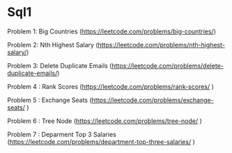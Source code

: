 # Sql1

Problem 1: Big Countries (https://leetcode.com/problems/big-countries/)

Problem 2: Nth Highest Salary (https://leetcode.com/problems/nth-highest-salary/)

Problem 3: Delete Duplicate Emails (https://leetcode.com/problems/delete-duplicate-emails/)

Problem 4 : Rank Scores (https://leetcode.com/problems/rank-scores/ )

Problem 5 : Exchange Seats (https://leetcode.com/problems/exchange-seats/ )

Problem 6 : Tree Node (https://leetcode.com/problems/tree-node/ )

Problem 7 : Deparment Top 3 Salaries (https://leetcode.com/problems/department-top-three-salaries/ )

